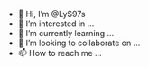- 👋 Hi, I’m @LyS97s
- 👀 I’m interested in ...
- 🌱 I’m currently learning ...
- 💞️ I’m looking to collaborate on ...
- 📫 How to reach me ...

<!---
LyS97s/LyS97s is a ✨ special ✨ repository because its `README.md` (this file) appears on your GitHub profile.
You can click the Preview link to take a look at your changes.
--->
